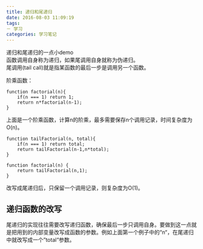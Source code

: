 ```yaml
---
title: 递归和尾递归
date: 2016-08-03 11:09:19
tags: 
－ 学习
categories: 学习笔记
---
```

递归和尾递归的一点小demo  
函数调用自身称为递归，如果尾调用自身就称为伪递归。  
尾调用(tail call)就是指某函数的最后一步是调用另一个函数。
<!-- more -->
阶乘函数：  

```
function factorial(n){
	if(n === 1) return 1;
	return n*factorial(n-1);
}
```
上面是一个阶乘函数，计算n的阶乘，最多需要保存n个调用记录，时间复杂度为O(n)。

```
function tailFactorial(n, total){
    if(n === 1) return total;
    return tailFactorial(n-1,n*total);
}

function factorial(n) {
    return tailFactorial(n,1);
}
```
改写成尾递归后，只保留一个调用记录，则复杂度为O(1)。  

## 递归函数的改写
尾递归的实现往往需要改写递归函数，确保最后一步只调用自身。要做到这一点就是把用到的内部变量改写成函数的参数。例如上面第一个例子中的“n“，在尾递归中就改写成一个”total“参数。



